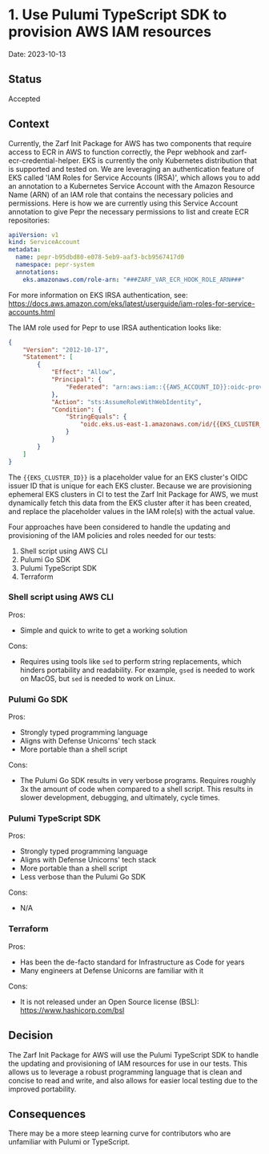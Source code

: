 # 1. Use Pulumi TypeScript SDK to provision AWS IAM resources

Date: 2023-10-13

## Status

Accepted

## Context

Currently, the Zarf Init Package for AWS has two components that require access to ECR in AWS to function correctly, the Pepr webhook and zarf-ecr-credential-helper. EKS is currently the only Kubernetes distribution that is supported and tested on. We are leveraging an authentication feature of EKS called 'IAM Roles for Service Accounts (IRSA)', which allows you to add an annotation to a Kubernetes Service Account with the Amazon Resource Name (ARN) of an IAM role that contains the necessary policies and permissions. Here is how we are currently using this Service Account annotation to give Pepr the necessary permissions to list and create ECR repositories:

```yaml
apiVersion: v1
kind: ServiceAccount
metadata:
  name: pepr-b95dbd80-e078-5eb9-aaf3-bcb9567417d0
  namespace: pepr-system
  annotations:
    eks.amazonaws.com/role-arn: "###ZARF_VAR_ECR_HOOK_ROLE_ARN###"
```

For more information on EKS IRSA authentication, see: <https://docs.aws.amazon.com/eks/latest/userguide/iam-roles-for-service-accounts.html>

The IAM role used for Pepr to use IRSA authentication looks like:

```json
{
    "Version": "2012-10-17",
    "Statement": [
        {
            "Effect": "Allow",
            "Principal": {
                "Federated": "arn:aws:iam::{{AWS_ACCOUNT_ID}}:oidc-provider/oidc.eks.us-east-1.amazonaws.com/id/{{EKS_CLUSTER_ID}}"
            },
            "Action": "sts:AssumeRoleWithWebIdentity",
            "Condition": {
                "StringEquals": {
                    "oidc.eks.us-east-1.amazonaws.com/id/{{EKS_CLUSTER_ID}}:sub": "system:serviceaccount:pepr-system:pepr-b95dbd80-e078-5eb9-aaf3-bcb9567417d0"
                }
            }
        }
    ]
}
```

The `{{EKS_CLUSTER_ID}}` is a placeholder value for an EKS cluster's OIDC issuer ID that is unique for each EKS cluster. Because we are provisioning ephemeral EKS clusters in CI to test the Zarf Init Package for AWS, we must dynamically fetch this data from the EKS cluster after it has been created, and replace the placeholder values in the IAM role(s) with the actual value.

Four approaches have been considered to handle the updating and provisioning of the IAM policies and roles needed for our tests:

1. Shell script using AWS CLI
2. Pulumi Go SDK
3. Pulumi TypeScript SDK
4. Terraform

### Shell script using AWS CLI

Pros:

- Simple and quick to write to get a working solution

Cons:

- Requires using tools like `sed` to perform string replacements, which hinders portability and readability. For example, `gsed` is needed to work on MacOS, but `sed` is needed to work on Linux.

### Pulumi Go SDK

Pros:

- Strongly typed programming language
- Aligns with Defense Unicorns' tech stack
- More portable than a shell script

Cons:

- The Pulumi Go SDK results in very verbose programs. Requires roughly 3x the amount of code when compared to a shell script. This results in slower development, debugging, and ultimately, cycle times.

### Pulumi TypeScript SDK

Pros:

- Strongly typed programming language
- Aligns with Defense Unicorns' tech stack
- More portable than a shell script
- Less verbose than the Pulumi Go SDK

Cons:

- N/A

### Terraform

Pros:

- Has been the de-facto standard for Infrastructure as Code for years
- Many engineers at Defense Unicorns are familiar with it

Cons:

- It is not released under an Open Source license (BSL): <https://www.hashicorp.com/bsl>

## Decision

The Zarf Init Package for AWS will use the Pulumi TypeScript SDK to handle the updating and provisioning of IAM resources for use in our tests. This allows us to leverage a robust programming language that is clean and concise to read and write, and also allows for easier local testing due to the improved portability.

## Consequences

There may be a more steep learning curve for contributors who are unfamiliar with Pulumi or TypeScript.
